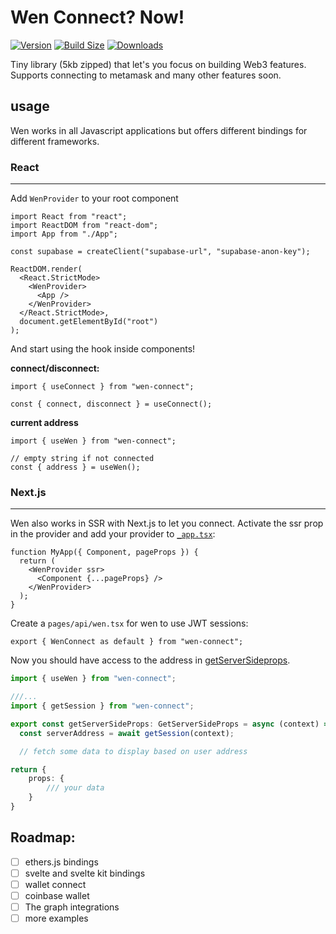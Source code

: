 # Wen Connect? Now!

[![Version](https://img.shields.io/npm/v/wen-connect?style=flat&colorA=000000&colorB=000000)](https://www.npmjs.com/package/wen-connect)
[![Build Size](https://img.shields.io/bundlephobia/minzip/wen-connect?label=bundle%20size&style=flat&colorA=000000&colorB=000000)](https://bundlephobia.com/result?p=wen-connect)
[![Downloads](https://img.shields.io/npm/dt/wen-connect.svg?style=flat&colorA=000000&colorB=000000)](https://www.npmjs.com/package/wen-connect)

Tiny library (5kb zipped) that let's you focus on building Web3 features. Supports connecting to metamask and many other features soon.

## usage

Wen works in all Javascript applications but offers different bindings for different frameworks.

### React

---

Add `WenProvider` to your root component

```tsx
import React from "react";
import ReactDOM from "react-dom";
import App from "./App";

const supabase = createClient("supabase-url", "supabase-anon-key");

ReactDOM.render(
  <React.StrictMode>
    <WenProvider>
      <App />
    </WenProvider>
  </React.StrictMode>,
  document.getElementById("root")
);
```

And start using the hook inside components!

**connect/disconnect:**

```tsx
import { useConnect } from "wen-connect";

const { connect, disconnect } = useConnect();
```

**current address**

```tsx
import { useWen } from "wen-connect";

// empty string if not connected
const { address } = useWen();
```

### Next.js

---

Wen also works in SSR with Next.js to let you connect. Activate the ssr prop in the provider and add your provider to [`_app.tsx`](https://nextjs.org/docs/advanced-features/custom-app):

```tsx
function MyApp({ Component, pageProps }) {
  return (
    <WenProvider ssr>
      <Component {...pageProps} />
    </WenProvider>
  );
}
```

Create a `pages/api/wen.tsx` for wen to use JWT sessions:

```tsx
export { WenConnect as default } from "wen-connect";
```

Now you should have access to the address in [getServerSideprops](https://nextjs.org/docs/basic-features/data-fetching/get-server-side-props).

```ts
import { useWen } from "wen-connect";

///...
import { getSession } from "wen-connect";

export const getServerSideProps: GetServerSideProps = async (context) => {
  const serverAddress = await getSession(context);

  // fetch some data to display based on user address

return {
    props: {
        /// your data
    }
}
```

## Roadmap:

- [ ] ethers.js bindings
- [ ] svelte and svelte kit bindings
- [ ] wallet connect
- [ ] coinbase wallet
- [ ] The graph integrations
- [ ] more examples
